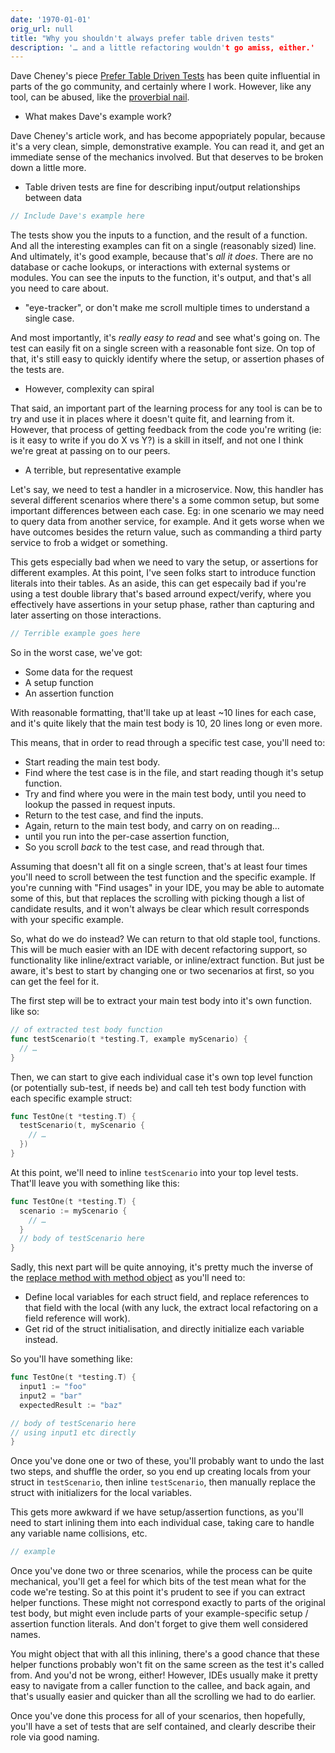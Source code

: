 ```yaml
---
date: '1970-01-01'
orig_url: null
title: "Why you shouldn't always prefer table driven tests"
description: '… and a little refactoring wouldn't go amiss, either.'
---
```



<!--
TODO:
* Do I consistently use example vs scenario?

-->

Dave Cheney's piece [Prefer Table Driven Tests](https://dave.cheney.net/2019/05/07/prefer-table-driven-tests) has been quite influential in parts of the go community, and certainly where I work. However, like any tool, can be abused, like the [proverbial nail](https://en.wiktionary.org/wiki/if_all_you_have_is_a_hammer,_everything_looks_like_a_nail).

<!--more-->

* What makes Dave's example work?

Dave Cheney's article work, and has become appopriately popular, because it's a very clean, simple, demonstrative example. You can read it, and get an immediate sense of the mechanics involved. But that deserves to be broken down a little more.

* Table driven tests are fine for describing input/output relationships between data

```go
// Include Dave's example here
```

The tests show you the inputs to a function, and the result of a function. And all the interesting examples can fit on a single (reasonably sized) line. And ultimately, it's good example, because that's _all it does_. There are no database or cache lookups, or interactions with external systems or modules. You can see the inputs to the function, it's output, and that's all you need to care about.


* "eye-tracker", or don't make me scroll multiple times to understand a single case.

And most importantly, it's _really easy to read_ and see what's going on. The test can easily fit on a single screen with a reasonable font size. On top of that, it's still easy to quickly identify where the setup, or assertion phases of the tests are.

* However, complexity can spiral

That said, an important part of the learning process for any tool is can be to try and use it in places where it doesn't quite fit, and learning from it. However, that process of getting feedback from the code you're writing (ie: is it easy to write if you do X vs Y?) is a skill in itself, and not one I think we're great at passing on to our peers.

* A terrible, but representative example

Let's say, we need to test a handler in a microservice. Now, this handler has several different scenarios where there's a some common setup, but some important differences between each case. Eg: in one scenario we may need to query data from another service, for example. And it gets worse when we have outcomes besides the return value, such as commanding a third party service to frob a widget or something.

This gets especially bad when we need to vary the setup, or assertions for different examples. At this point, I've seen folks start to introduce function literals into their tables. As an aside, this can get especaily bad if you're using a test double library that's based arround expect/verify, where you effectively have assertions in your setup phase, rather than capturing and later asserting on those interactions.

```go
// Terrible example goes here
```

So in the worst case, we've got:

* Some data for the request
* A setup function
* An assertion function

With reasonable formatting, that'll take up at least ~10 lines for each case, and it's quite likely that the main test body is 10, 20 lines long or even more.

This means, that in order to read through a specific test case, you'll need to:

* Start reading the main test body.
* Find where the test case is in the file, and start reading though it's setup function.
* Try and find where you were in the main test body, until you need to lookup the passed in request inputs.
* Return to the test case, and find the inputs.
* Again, return to the main test body, and carry on on reading…
* until you run into the per-case assertion function,
* So you scroll _back_ to the test case, and read through that.

Assuming that doesn't all fit on a single screen, that's at least four times you'll need to scroll between the test function and the specific example. If you're cunning with "Find usages" in your IDE, you may be able to automate some of this, but that replaces the scrolling with picking though a list of candidate results, and it won't always be clear which result corresponds with your specific example.


So, what do we do instead? We can return to that old staple tool, functions. This will be much easier with an IDE with decent refactoring support, so functionality like inline/extract variable, or inline/extract function. But just be aware, it's best to start by changing one or two secenarios at first, so you can get the feel for it.

The first step will be to extract your main test body into it's own function. like so:

```go
// of extracted test body function
func testScenario(t *testing.T, example myScenario) {
  // …
}
```

Then, we can start to give each individual case it's own top level function (or potentially sub-test, if needs be) and call teh test body function with each specific example struct:

```go
func TestOne(t *testing.T) {
  testScenario(t, myScenario {
    // …
  })
}
```

At this point, we'll need to inline `testScenario` into your top level tests. That'll leave you with something like this:

```go
func TestOne(t *testing.T) {
  scenario := myScenario {
    // …
  }
  // body of testScenario here
}
```

Sadly, this next part will be quite annoying, it's pretty much the inverse of the [replace method with method object](https://refactoring.guru/replace-method-with-method-object) as you'll need to:

* Define local variables for each struct field, and replace references to that field with the local (with any luck, the extract local refactoring on a field reference will work).
* Get rid of the struct initialisation, and directly initialize each variable instead.

So you'll have something like:

```go
func TestOne(t *testing.T) {
  input1 := "foo"
  input2 = "bar"
  expectedResult := "baz"

// body of testScenario here
// using input1 etc directly
}
```

Once you've done one or two of these, you'll probably want to undo the last two steps, and shuffle the order, so you end up creating locals from your struct in `testScenario`, then inline `testScenario`, then manually replace the struct with initializers for the local variables.

This gets more awkward if we have setup/assertion functions, as you'll need to start inlining them into each individual case, taking care to handle any variable name collisions, etc.

```go
// example
```

Once you've done two or three scenarios, while the process can be quite mechanical, you'll get a feel for which bits of the test mean what for the code we're testing. So at this point it's prudent to see if you can extract helper functions. These might not correspond exactly to parts of the original test body, but might even include parts of your example-specific setup / assertion function literals. And don't forget to give them well considered names.

You might object that with all this inlining, there's a good chance that these helper functions probably won't fit on the same screen as the test it's called from. And you'd not be wrong, either! However, IDEs usually make it pretty easy to navigate from a caller function to the callee, and back again, and that's usually easier and quicker than all the scrolling we had to do earlier.

Once you've done this process for all of your scenarios, then hopefully, you'll have a set of tests that are self contained, and clearly describe their role via good naming.
